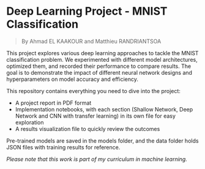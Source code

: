 # Deep Learning Project - MNIST Classification

> By Ahmad EL KAAKOUR and Matthieu RANDRIANTSOA

This project explores various deep learning approaches to tackle the MNIST classification problem. We experimented with different model architectures, optimized them, and recorded their performance to compare results. The goal is to demonstrate the impact of different neural network designs and hyperparameters on model accuracy and efficiency.

This repository contains everything you need to dive into the project:

- A project report in PDF format
- Implementation notebooks, with each section (Shallow Network, Deep Network and CNN with transfer learning) in its own file for easy exploration
- A results visualization file to quickly review the outcomes

Pre-trained models are saved in the models folder, and the data folder holds JSON files with training results for reference.

_Please note that this work is part of my curriculum in machine learning._
